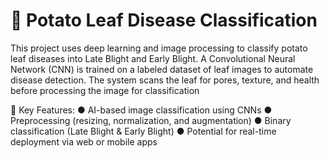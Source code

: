 <h1>🍂 Potato Leaf Disease Classification</h1> 
This project uses deep learning and image processing to classify potato leaf diseases into Late Blight and Early Blight. A Convolutional Neural Network (CNN) is trained on a labeled dataset of leaf images to automate disease detection. The system scans the leaf for pores, texture, and health before processing the image for classification

🔹 Key Features:
● AI-based image classification using CNNs
● Preprocessing (resizing, normalization, and augmentation)
● Binary classification (Late Blight & Early Blight)
● Potential for real-time deployment via web or mobile apps
